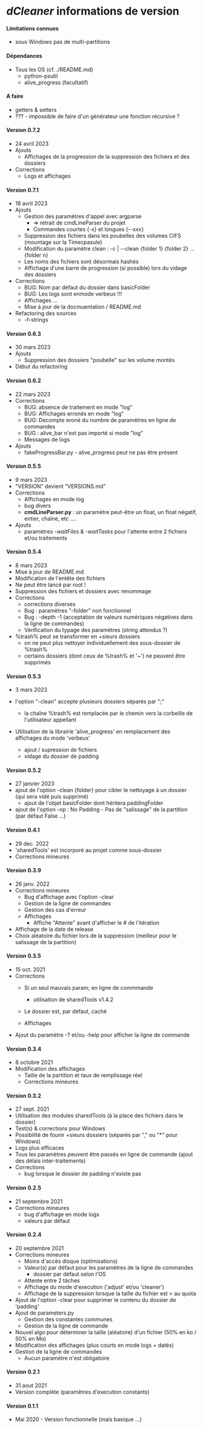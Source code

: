 # *dCleaner* informations de version

#### Limitations connues
* sous Windows pas de multi-partitions

#### Dépendances
* Tous les OS (cf. ./README.md) 
  * python-psutil
  * alive_progress (facultatif)

#### A faire
* getters & setters
* ??? - impossible de faire d'un générateur une fonction récursive ?

#### Version 0.7.2
* 24 avril 2023
* Ajouts
  * Affichages de la progression de la suppression des fichiers et des dossiers
* Corrections
  * Logs et affichages

#### Version 0.7.1
* 18 avril 2023
* Ajouts
  * Gestion des paramètres d'appel avec argparse
    * => retrait de cmdLineParser du projet
    * Commandes courtes {-x} et longues {--xxx}
  * Suppression des fichiers dans les poubelles des volumes CIFS (mountage sur la Timecpasule)
  * Modification du paramètre clean : -c | --clean {folder 1} {folder 2} ... {folder n} 
  * Les noms des fichiers sont désormais hashés
  * Affichage d'une barre de progression (si possible) lors du vidage des dossiers
* Corrections
  * BUG: Nom par défaut du dossier dans basicFolder
  * BUG: Les logs sont enmode verbeux !!!
  * Affichages ...
  * Mise à jour de la docmuentation / README.md
* Refactoring des sources
  * -f-strings

#### Version 0.6.3
* 30 mars 2023
* Ajouts
  * Suppression des dossiers "poubelle" sur les volume montés
* Début du refactoring

#### Version 0.6.2
* 22 mars 2023
* Corrections 
  * BUG: absence de traitement en mode "log"
  * BUG: Affichages erronés en mode "log"
  * BUG: Decompte eroné du nombre de paramètres en ligne de commandes
  * BUG : alive_bar n'est pas importé si mode "log" 
  * Messages de logs
* Ajouts
  * fakeProgressBar.py - alive_progress peut ne pas être présent

#### Version 0.5.5
* 9 mars 2023
* "VERSION" devient "VERSIONS.md"
* Corrections 
  * Affichages en mode log
  * bug divers
  * **cmdLineParser.py** : un paramètre peut-être un float, un float négatif, entier, chaîne, etc ....
* Ajouts 
  * paramètres *\-waitFiles* & *\-waitTasks* pour l'attente entre 2 fichiers et/ou traitements

#### Version 0.5.4
* 8 mars 2023
* Mise à jour de README.md
* Modification de l'entête des fichiers
* Ne peut être lancé par root !
* Suppression des fichiers et dossiers avec renommage
* Corrections 
  * corrections diverses
  * Bug : paramètres "-folder" non fonctionnel
  * Bug : -depth -1 (acceptation de valeurs numériques négatives dans la ligne de commandes)
  * Vérification du typage des paramètres (string attendus ?)
* %trash% peut se transformer en +sieurs dossiers 
  * on ne peut plus nettoyer individuellement des sous-dossier de %trash%
  * certains dossiers (dont ceux de %trash% et '~') ne peuvent être supprimés

#### Version 0.5.3
* 3 mars 2023
* l'option "-clean" accepte plusieurs dossiers séparés par ";" 
  * la chaîne %trash%  est remplacée par le chemin vers la corbeille de l'utilisateur appellant


* Utilisation de la librairie 'alive_progress' en remplacement des affichages du mode 'verbeux' 
  * ajout / supression de fichiers
  * vidage du dossier de padding

#### Version 0.5.2
* 27 janvier 2023
* ajout de l'option -clean {folder} pour cibler le nettoyage à un dossier (qui sera vidé puis supprimé) 
  * ajout de l'objet basicFolder dont héritera paddingFolder
* ajout de l'option -np : No Padding - Pas de "salissage" de la partition (par défaut False ...)

#### Version 0.4.1
* 29 dec. 2022
* 'sharedTools' est incorporé au projet comme sous-dossier
* Corrections mineures

#### Version 0.3.9
* 26 janv. 2022
* Corrections mineures 
  * Bug d'affichage avec l'option -clear
  * Gestion de la ligne de commandes
  * Gestion des cas d'erreur
  * Affichages 
    * Affiche "Attente" avant d'afficher le # de l'itération
* Affichage de la date de release
* Choix aléatoire du fichier lors de la suppression (meilleur pour le salissage de la partition)

#### Version 0.3.5
* 15 oct. 2021
* Corrections 
  * Si un seul mauvais param; en ligne de commmande 
    * utilisation de sharedTools v1.4.2


  * Le dossier est, par défaut, caché
  * Affichages
* Ajout du paramètre -? et/ou -help pour afficher la ligne de commande

#### Version 0.3.4
* 8 octobre 2021
* Modification des affichages 
  * Taille de la partition et taux de remplissage réel
  * Corrections mineures

#### Version 0.3.2
* 27 sept. 2021
* Utilisation des modules sharedTools (à la place des fichiers dans le dossier)
* Test(s) & corrections pour Windows
* Possibilité de founir +sieurs dossiers (séparés par "," ou "*" pour Windows)
* Logs plus efficaces
* Tous les paramètres peuvent être passés en ligne de commande (ajout des délais inter-traitements)
* Corrections 
  * bug lorsque le dossier de padding n'existe pas

#### Version 0.2.5
* 21 septembre 2021
* Corrections mineures 
  * bug d'affichage en mode logs
  * valeurs par défaut

#### Version 0.2.4
* 20 septembre 2021
* Corrections mineures 
  * Moins d'accès disque (optimisations)
  * Valeur(s) par défaut pour les paramètres de la ligne de commandes 
    * dossier par défaut selon l'OS
  * Attente entre 2 tâches
  * Affichage du mode d'execution ('adjust' et/ou 'cleaner')
  * Affichage de la suppression lorsque la taille du fichier est > au quota
* Ajout de l'option -clear pour supprimer le contenu du dossier de 'padding'
* Ajout de parameters.py 
  * Gestion des constantes communes
  * Gestion de la ligne de commande
* Nouvel algo pour déterminer la taille (aléatoire) d'un fichier (50% en ko / 50% en Mo)
* Modification des affichages (plus courts en mode logs + datés)
* Gestion de la ligne de commandes 
  * Aucun paramètre n'est obligatoire

#### Version 0.2.1
* 31 aout 2021
* Version complète (paramètres d'execution constants)

#### Version 0.1.1
* Mai 2020 - Version fonctionnelle (mais basique ...)
